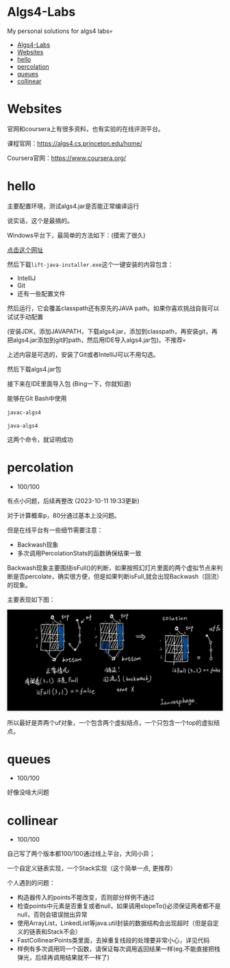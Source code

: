 # Algs4-Labs
My personal solutions for algs4 labs💀

- [Algs4-Labs](#algs4-labs)
- [Websites](#websites)
- [hello](#hello)
- [percolation](#percolation)
- [queues](#queues)
- [collinear](#collinear)

# Websites

官网和coursera上有很多资料，也有实验的在线评测平台。

课程官网：https://algs4.cs.princeton.edu/home/

Coursera官网：https://www.coursera.org/

# hello

主要配置环境，测试algs4.jar是否能正常编译运行

说实话，这个是最搞的。

Windows平台下，最简单的方法如下：(摸索了很久)

[点击这个网址](https://lift.cs.princeton.edu/java/windows/)

然后下载`lift-java-installer.exe`这个一键安装的内容包含：

* IntelliJ
* Git
* 还有一些配置文件


然后运行，它会覆盖classpath还有原先的JAVA path。如果你喜欢挑战自我可以试试手动配置

(安装JDK，添加JAVAPATH，下载algs4.jar，添加到classpath，再安装git，再把algs4.jar添加到git的path，然后用IDE导入algs4.jar包)。不推荐💀

上述内容是可选的，安装了Git或者IntelliJ可以不用勾选。

然后下载algs4.jar包

接下来在IDE里面导入包 (Bing一下，你就知道)

能够在Git Bash中使用

`javac-algs4`

`java-algs4`

这两个命令，就证明成功

# percolation

* 100/100 
  
有点小问题，后续再整改 (2023-10-11 19:33更新)

对于计算概率p，80分通过基本上没问题。

但是在线平台有一些细节需要注意：

* Backwash现象
* 多次调用PercolationStats的函数确保结果一致

Backwash现象主要围绕isFull()的判断，如果按照幻灯片里面的两个虚拟节点来判断是否percolate，确实很方便，但是如果判断isFull,就会出现Backwash（回流）的现象。

主要表现如下图：

![backwash](img/backwash.jpg)

所以最好是弄两个uf对象，一个包含两个虚拟结点，一个只包含一个top的虚拟结点。

# queues

* 100/100

好像没啥大问题

# collinear

* 100/100

自己写了两个版本都100/100通过线上平台，大同小异；

一个自定义链表实现，一个Stack实现（这个简单一点, 更推荐）

个人遇到的问题：

* 构造器传入的points不能改变，否则部分样例不通过
* 检查points中元素是否重复或者null，如果调用slopeTo()必须保证两者都不是null，否则会错误抛出异常
* 使用ArrayList，LinkedList等java.util封装的数据结构会出现超时（但是自定义的链表和Stack不会）
* FastCollinearPoints类里面，去掉重复线段的处理要非常小心，详见代码
* 样例有多次调用同一个函数，请保证每次调用返回结果一样(eg.不能直接把栈弹光，后续再调用结果就不一样了)

